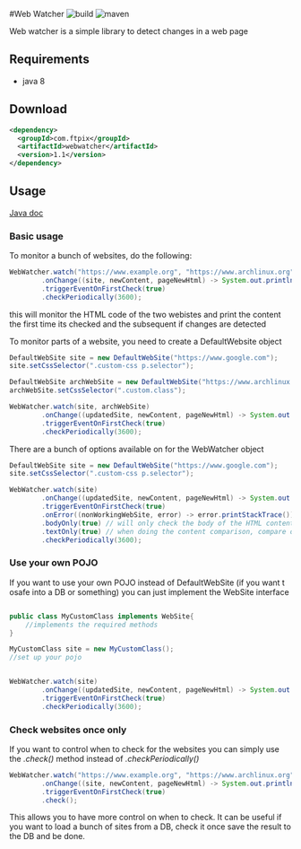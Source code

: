 #Web Watcher
![build](https://ci.ftpix.com/app/rest/builds/buildType:Webwatcher_Build/statusIcon)
![maven](https://maven-badges.herokuapp.com/maven-central/com.ftpix/webwatcher/badge.svg)


Web watcher is a simple library to detect changes in a web page

## Requirements
- java 8

## Download
```xml
<dependency>
  <groupId>com.ftpix</groupId>
  <artifactId>webwatcher</artifactId>
  <version>1.1</version>
</dependency>
```


## Usage

[Java doc](https://lamarios.github.io/webwatcher/)

### Basic usage
To monitor a bunch of websites, do the following:
```java
WebWatcher.watch("https://www.example.org", "https://www.archlinux.org")
        .onChange((site, newContent, pageNewHtml) -> System.out.println(pageNewHtml))
        .triggerEventOnFirstCheck(true)
        .checkPeriodically(3600);
```

this will monitor the HTML code of the two webistes and print the content the first time its checked and the subsequent if changes are detected

To monitor parts of a website, you need to create a DefaultWebsite object


```java
DefaultWebSite site = new DefaultWebSite("https://www.google.com");
site.setCssSelector(".custom-css p.selector");

DefaultWebSite archWebSite = new DefaultWebSite("https://www.archlinux.org");
archWebSite.setCssSelector(".custom.class");

WebWatcher.watch(site, archWebSite)
        .onChange((updatedSite, newContent, pageNewHtml) -> System.out.println(pageNewHtml))
        .triggerEventOnFirstCheck(true)
        .checkPeriodically(3600);
```

There are a bunch of options available on for the WebWatcher object
```java
DefaultWebSite site = new DefaultWebSite("https://www.google.com");
site.setCssSelector(".custom-css p.selector");

WebWatcher.watch(site)
        .onChange((updatedSite, newContent, pageNewHtml) -> System.out.println(pageNewHtml))
        .triggerEventOnFirstCheck(true) 
        .onError((nonWorkingWebSite, error) -> error.printStackTrace()) // event listener to handle errors
        .bodyOnly(true) // will only check the body of the HTML content, meaning that any change in the headers will not trigger the event. If yo uuse a css selector for your site this is ignore
        .textOnly(true) // when doing the content comparison, compare only the visible text and not the HTML
        .checkPeriodically(3600);
```


### Use your own POJO

If you want to use your own POJO instead of DefaultWebSite (if you want t osafe into a DB or something) you can just implement the WebSite interface

```java

public class MyCustomClass implements WebSite{
    //implements the required methods
}
```

```java
MyCustomClass site = new MyCustomClass();
//set up your pojo


WebWatcher.watch(site)
        .onChange((updatedSite, newContent, pageNewHtml) -> System.out.println(pageNewHtml)) // updatedSite will be a MyCustomClass instance
        .triggerEventOnFirstCheck(true)
        .checkPeriodically(3600);
```

### Check websites once only

If you want to control when to check for the websites you can simply use the *.check()* method instead of *.checkPeriodically()*

```java
WebWatcher.watch("https://www.example.org", "https://www.archlinux.org")
        .onChange((site, newContent, pageNewHtml) -> System.out.println(pageNewHtml))
        .triggerEventOnFirstCheck(true)
        .check();
```

This allows you to have more control on when to check. It can be useful if you want to load a bunch of sites from a DB,
check it once save the result to the DB and be done.

